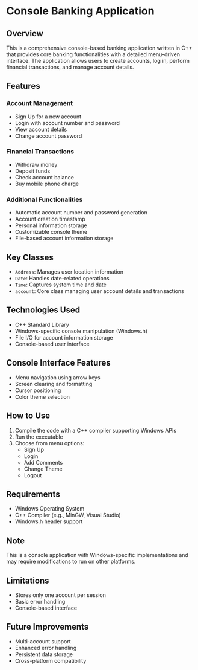 # Console Banking Application

## Overview
This is a comprehensive console-based banking application written in C++ that provides core banking functionalities with a detailed menu-driven interface. The application allows users to create accounts, log in, perform financial transactions, and manage account details.

## Features

### Account Management
- Sign Up for a new account
- Login with account number and password
- View account details
- Change account password

### Financial Transactions
- Withdraw money
- Deposit funds
- Check account balance
- Buy mobile phone charge

### Additional Functionalities
- Automatic account number and password generation
- Account creation timestamp
- Personal information storage
- Customizable console theme
- File-based account information storage

## Key Classes
- `Address`: Manages user location information
- `Date`: Handles date-related operations
- `Time`: Captures system time and date
- `account`: Core class managing user account details and transactions

## Technologies Used
- C++ Standard Library
- Windows-specific console manipulation (Windows.h)
- File I/O for account information storage
- Console-based user interface

## Console Interface Features
- Menu navigation using arrow keys
- Screen clearing and formatting
- Cursor positioning
- Color theme selection

## How to Use
1. Compile the code with a C++ compiler supporting Windows APIs
2. Run the executable
3. Choose from menu options:
   - Sign Up
   - Login
   - Add Comments
   - Change Theme
   - Logout

## Requirements
- Windows Operating System
- C++ Compiler (e.g., MinGW, Visual Studio)
- Windows.h header support

## Note
This is a console application with Windows-specific implementations and may require modifications to run on other platforms.

## Limitations
- Stores only one account per session
- Basic error handling
- Console-based interface

## Future Improvements
- Multi-account support
- Enhanced error handling
- Persistent data storage
- Cross-platform compatibility
